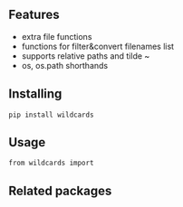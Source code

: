 Features
----------

+   extra file functions
+   functions for filter&convert filenames list
+   supports relative paths and tilde ~
+   os, os.path shorthands

Installing
----------

    pip install wildcards

Usage
----------

    from wildcards import 

Related packages
----------  

    